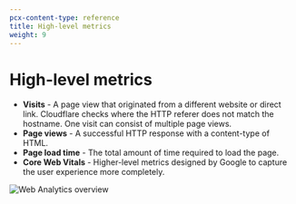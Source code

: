 ```yaml
---
pcx-content-type: reference
title: High-level metrics
weight: 9
---
```


# High-level metrics

- **Visits** - A page view that originated from a different website or direct link. Cloudflare checks where the HTTP referer does not match the hostname. One visit can consist of multiple page views.
- **Page views** - A successful HTTP response with a content-type of HTML.
- **Page load time** - The total amount of time required to load the page.
- **Core Web Vitals** - Higher-level metrics designed by Google to capture the user experience more completely.

![Web Analytics overview](/analytics/static/images/dash-web_analytics-overview.png)
